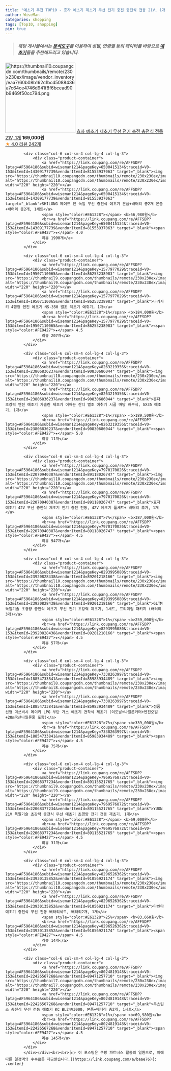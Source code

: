 ```yaml
---
title: "예초기 추천 TOP10 - 효자 예초기 제초기 무선 전기 충전 충전식 전동 21V, 1개"
author: WiseMan
categories: shopping
tags: [Top10, shopping]
pin: true
---
```


> ##### 해당 게시물에서는 [**분석도구**](https://itemscout.io/)를 이용하여 **성별**, **연령별** 등의 데이터를 바탕으로 [**예초기**](https://link.coupang.com/a/baae76)들을 추천해드리고 있습니다.
<div class="container"><div class="row">
            <div class="col-6 col-sm-4 col-lg-4 col-lg-3">
                <div class="product-container">
                    <a href="https://link.coupang.com/re/AFFSDP?lptag=AF5964186&subid=wiseman1214&pageKey=7419570313&traceid=V0-153&itemId=19243719831&vendorItemId=87245941256" target="_blank"><img src="https://thumbnail10.coupangcdn.com/thumbnails/remote/230x230ex/image/vendor_inventory/eaa7/60b08b162c1bcd5088436a7c64ce4746d941f8f6bcead90b9469f50cc794.png" alt="https://thumbnail10.coupangcdn.com/thumbnails/remote/230x230ex/image/vendor_inventory/eaa7/60b08b162c1bcd5088436a7c64ce4746d941f8f6bcead90b9469f50cc794.png" width="220" height="220"></a>
                    <a href="https://link.coupang.com/re/AFFSDP?lptag=AF5964186&subid=wiseman1214&pageKey=7419570313&traceid=V0-153&itemId=19243719831&vendorItemId=87245941256" target="_blank">효자 예초기 제초기 무선 전기 충전 충전식 전동 21V, 1개</a>
                    <span style="color:#E61328"></span> <b>169,000원</b>
                    <br><a href="https://link.coupang.com/re/AFFSDP?lptag=AF5964186&subid=wiseman1214&pageKey=7419570313&traceid=V0-153&itemId=19243719831&vendorItemId=87245941256" target="_blank"><span style="color:#FE9427">★</span> 4.0
                    리뷰 242개</a>
                </div>
            </div>
            
            <div class="col-6 col-sm-4 col-lg-4 col-lg-3">
                <div class="product-container">
                    <a href="https://link.coupang.com/re/AFFSDP?lptag=AF5964186&subid=wiseman1214&pageKey=6500415134&traceid=V0-153&itemId=14309177739&vendorItemId=81553937063" target="_blank"><img src="https://thumbnail10.coupangcdn.com/thumbnails/remote/230x230ex/image/vendor_inventory/4dbc/e4dffdce31c03f212b0bd62659bc5f98e5f43bff32b07d3cb8aec26ccf08.jpg" alt="https://thumbnail10.coupangcdn.com/thumbnails/remote/230x230ex/image/vendor_inventory/4dbc/e4dffdce31c03f212b0bd62659bc5f98e5f43bff32b07d3cb8aec26ccf08.jpg" width="220" height="220"></a>
                    <a href="https://link.coupang.com/re/AFFSDP?lptag=AF5964186&subid=wiseman1214&pageKey=6500415134&traceid=V0-153&itemId=14309177739&vendorItemId=81553937063" target="_blank">SHILONG 메이드 인 독일 무선 충전식 예초기 본품+배터리 총2개 본품+배터리 총2개, 1세트</a>
                    <span style="color:#E61328"></span> <b>56,980원</b>
                    <br><a href="https://link.coupang.com/re/AFFSDP?lptag=AF5964186&subid=wiseman1214&pageKey=6500415134&traceid=V0-153&itemId=14309177739&vendorItemId=81553937063" target="_blank"><span style="color:#FE9427">★</span> 4.0
                    리뷰 1990개</a>
                </div>
            </div>
            
            <div class="col-6 col-sm-4 col-lg-4 col-lg-3">
                <div class="product-container">
                    <a href="https://link.coupang.com/re/AFFSDP?lptag=AF5964186&subid=wiseman1214&pageKey=1577977029&traceid=V0-153&itemId=19507110065&vendorItemId=86253238983" target="_blank"><img src="https://thumbnail9.coupangcdn.com/thumbnails/remote/230x230ex/image/vendor_inventory/5dff/a3a10036264c032f89d02cd569aa5f36e43caf2cafbf699e76f6c7e09dc6.jpg" alt="https://thumbnail9.coupangcdn.com/thumbnails/remote/230x230ex/image/vendor_inventory/5dff/a3a10036264c032f89d02cd569aa5f36e43caf2cafbf699e76f6c7e09dc6.jpg" width="220" height="220"></a>
                    <a href="https://link.coupang.com/re/AFFSDP?lptag=AF5964186&subid=wiseman1214&pageKey=1577977029&traceid=V0-153&itemId=19507110065&vendorItemId=86253238983" target="_blank">나가사키 4행정 엔진 예초기 NS-350 벌초 제초기 예취기, 1개</a>
                    <span style="color:#E61328">1%</span> <b>184,000원</b>
                    <br><a href="https://link.coupang.com/re/AFFSDP?lptag=AF5964186&subid=wiseman1214&pageKey=1577977029&traceid=V0-153&itemId=19507110065&vendorItemId=86253238983" target="_blank"><span style="color:#FE9427">★</span> 4.5
                    리뷰 207개</a>
                </div>
            </div>
            
            <div class="col-6 col-sm-4 col-lg-4 col-lg-3">
                <div class="product-container">
                    <a href="https://link.coupang.com/re/AFFSDP?lptag=AF5964186&subid=wiseman1214&pageKey=8263219356&traceid=V0-153&itemId=23806836237&vendorItemId=90830686044" target="_blank"><img src="https://thumbnail10.coupangcdn.com/thumbnails/remote/230x230ex/image/vendor_inventory/e056/a9b4f7b7e2eb2a70dd2dbc158cc5d2eebd77c1eb759137a40ebc35f46701.jpg" alt="https://thumbnail10.coupangcdn.com/thumbnails/remote/230x230ex/image/vendor_inventory/e056/a9b4f7b7e2eb2a70dd2dbc158cc5d2eebd77c1eb759137a40ebc35f46701.jpg" width="220" height="220"></a>
                    <a href="https://link.coupang.com/re/AFFSDP?lptag=AF5964186&subid=wiseman1214&pageKey=8263219356&traceid=V0-153&itemId=23806836237&vendorItemId=90830686044" target="_blank">혼다 초강력 엔진 예초기 가솔린 제초기 어깨끈 잔디 벌초 예취기 시골 마당 배부식, GX35 예초기, 1개</a>
                    <span style="color:#E61328">1%</span> <b>189,500원</b>
                    <br><a href="https://link.coupang.com/re/AFFSDP?lptag=AF5964186&subid=wiseman1214&pageKey=8263219356&traceid=V0-153&itemId=23806836237&vendorItemId=90830686044" target="_blank"><span style="color:#FE9427">★</span> 5.0
                    리뷰 11개</a>
                </div>
            </div>
            
            <div class="col-6 col-sm-4 col-lg-4 col-lg-3">
                <div class="product-container">
                    <a href="https://link.coupang.com/re/AFFSDP?lptag=AF5964186&subid=wiseman1214&pageKey=7970170026&traceid=V0-153&itemId=22070940387&vendorItemId=89118026747" target="_blank"><img src="https://thumbnail10.coupangcdn.com/thumbnails/remote/230x230ex/image/vendor_inventory/6c65/0eac42c5f962f8c1e62d2f7c6d80b4a6c20e7876f3c020caf4694b19168a.png" alt="https://thumbnail10.coupangcdn.com/thumbnails/remote/230x230ex/image/vendor_inventory/6c65/0eac42c5f962f8c1e62d2f7c6d80b4a6c20e7876f3c020caf4694b19168a.png" width="220" height="220"></a>
                    <a href="https://link.coupang.com/re/AFFSDP?lptag=AF5964186&subid=wiseman1214&pageKey=7970170026&traceid=V0-153&itemId=22070940387&vendorItemId=89118026747" target="_blank">효자 예초기 42V 무선 충전식 제초기 전기 충전 전동, 42V 예초기 풀세트+ 배터리 추가, 1개</a>
                    <span style="color:#E61328">7%</span> <b>387,000원</b>
                    <br><a href="https://link.coupang.com/re/AFFSDP?lptag=AF5964186&subid=wiseman1214&pageKey=7970170026&traceid=V0-153&itemId=22070940387&vendorItemId=89118026747" target="_blank"><span style="color:#FE9427">★</span> 4.5
                    리뷰 947개</a>
                </div>
            </div>
            
            <div class="col-6 col-sm-4 col-lg-4 col-lg-3">
                <div class="product-container">
                    <a href="https://link.coupang.com/re/AFFSDP?lptag=AF5964186&subid=wiseman1214&pageKey=8293995080&traceid=V0-153&itemId=23920828438&vendorItemId=89201218166" target="_blank"><img src="https://thumbnail10.coupangcdn.com/thumbnails/remote/230x230ex/image/vendor_inventory/d2d5/f00a335660c8643a9a354f2723c71e17064e5a9e604b549ed4fce2c14e3c.png" alt="https://thumbnail10.coupangcdn.com/thumbnails/remote/230x230ex/image/vendor_inventory/d2d5/f00a335660c8643a9a354f2723c71e17064e5a9e604b549ed4fce2c14e3c.png" width="220" height="220"></a>
                    <a href="https://link.coupang.com/re/AFFSDP?lptag=AF5964186&subid=wiseman1214&pageKey=8293995080&traceid=V0-153&itemId=23920828438&vendorItemId=89201218166" target="_blank">GLTM 독일기술 초경량 충전식 예초기 무선 전기 초강력 제초기, 1세트, 프리미엄 패키지 (배터리 3개)</a>
                    <span style="color:#E61328">1%</span> <b>259,000원</b>
                    <br><a href="https://link.coupang.com/re/AFFSDP?lptag=AF5964186&subid=wiseman1214&pageKey=8293995080&traceid=V0-153&itemId=23920828438&vendorItemId=89201218166" target="_blank"><span style="color:#FE9427">★</span> 4.5
                    리뷰 57개</a>
                </div>
            </div>
            
            <div class="col-6 col-sm-4 col-lg-4 col-lg-3">
                <div class="product-container">
                    <a href="https://link.coupang.com/re/AFFSDP?lptag=AF5964186&subid=wiseman1214&pageKey=7338263997&traceid=V0-153&itemId=18854733841&vendorItemId=85983934489" target="_blank"><img src="https://thumbnail8.coupangcdn.com/thumbnails/remote/230x230ex/image/vendor_inventory/5b81/a4a8b16cd7933823dfe571de0209280c520755a969fd92aabbf7e749147a.png" alt="https://thumbnail8.coupangcdn.com/thumbnails/remote/230x230ex/image/vendor_inventory/5b81/a4a8b16cd7933823dfe571de0209280c520755a969fd92aabbf7e749147a.png" width="220" height="220"></a>
                    <a href="https://link.coupang.com/re/AFFSDP?lptag=AF5964186&subid=wiseman1214&pageKey=7338263997&traceid=V0-153&itemId=18854733841&vendorItemId=85983934489" target="_blank">정품 신형 미쓰비시 메이키 LPG 부탄 가스 예초기 견착식 제초기 (이도날+나일론커터+엔진오일+20m국산나일론줄 포함)</a>
                    <span style="color:#E61328">7%</span> <b>339,000원</b>
                    <br><a href="https://link.coupang.com/re/AFFSDP?lptag=AF5964186&subid=wiseman1214&pageKey=7338263997&traceid=V0-153&itemId=18854733841&vendorItemId=85983934489" target="_blank"><span style="color:#FE9427">★</span> 4.5
                    리뷰 75개</a>
                </div>
            </div>
            
            <div class="col-6 col-sm-4 col-lg-4 col-lg-3">
                <div class="product-container">
                    <a href="https://link.coupang.com/re/AFFSDP?lptag=AF5964186&subid=wiseman1214&pageKey=7969576872&traceid=V0-153&itemId=22068377234&vendorItemId=89115521765" target="_blank"><img src="https://thumbnail9.coupangcdn.com/thumbnails/remote/230x230ex/image/vendor_inventory/0ed1/119436d350e2a8c61f83216827e4e5ace9ab166694284da531df03bf5d05.jpg" alt="https://thumbnail9.coupangcdn.com/thumbnails/remote/230x230ex/image/vendor_inventory/0ed1/119436d350e2a8c61f83216827e4e5ace9ab166694284da531df03bf5d05.jpg" width="220" height="220"></a>
                    <a href="https://link.coupang.com/re/AFFSDP?lptag=AF5964186&subid=wiseman1214&pageKey=7969576872&traceid=V0-153&itemId=22068377234&vendorItemId=89115521765" target="_blank">YUON 21V 독일기술 초강력 충전식 무선 예초기 초경량 전기 전동 제초기, 1개</a>
                    <span style="color:#E61328"></span> <b>69,000원</b>
                    <br><a href="https://link.coupang.com/re/AFFSDP?lptag=AF5964186&subid=wiseman1214&pageKey=7969576872&traceid=V0-153&itemId=22068377234&vendorItemId=89115521765" target="_blank"><span style="color:#FE9427">★</span> 4.5
                    리뷰 31개</a>
                </div>
            </div>
            
            <div class="col-6 col-sm-4 col-lg-4 col-lg-3">
                <div class="product-container">
                    <a href="https://link.coupang.com/re/AFFSDP?lptag=AF5964186&subid=wiseman1214&pageKey=8296526362&traceid=V0-153&itemId=23930135852&vendorItemId=91056921174" target="_blank"><img src="https://thumbnail10.coupangcdn.com/thumbnails/remote/230x230ex/image/vendor_inventory/e8b0/d290d78adafd16a0c99316ad42b936c9a79c84a11cacc8a8f1b582d549c7.jpg" alt="https://thumbnail10.coupangcdn.com/thumbnails/remote/230x230ex/image/vendor_inventory/e8b0/d290d78adafd16a0c99316ad42b936c9a79c84a11cacc8a8f1b582d549c7.jpg" width="220" height="220"></a>
                    <a href="https://link.coupang.com/re/AFFSDP?lptag=AF5964186&subid=wiseman1214&pageKey=8296526362&traceid=V0-153&itemId=23930135852&vendorItemId=91056921174" target="_blank">다벤다 예초기 충전식 무선 전동 배터리세트, 배터리2개, 1개</a>
                    <span style="color:#E61328">25%</span> <b>83,660원</b>
                    <br><a href="https://link.coupang.com/re/AFFSDP?lptag=AF5964186&subid=wiseman1214&pageKey=8296526362&traceid=V0-153&itemId=23930135852&vendorItemId=91056921174" target="_blank"><span style="color:#FE9427">★</span> 4.5
                    리뷰 14개</a>
                </div>
            </div>
            
            <div class="col-6 col-sm-4 col-lg-4 col-lg-3">
                <div class="product-container">
                    <a href="https://link.coupang.com/re/AFFSDP?lptag=AF5964186&subid=wiseman1214&pageKey=8024819148&traceid=V0-153&itemId=22426567268&vendorItemId=89471257710" target="_blank"><img src="https://thumbnail7.coupangcdn.com/thumbnails/remote/230x230ex/image/vendor_inventory/a261/9b601ed903bc7ef52b74d1579d9c6cc847776092610564956f2ab015fb6e.jpg" alt="https://thumbnail7.coupangcdn.com/thumbnails/remote/230x230ex/image/vendor_inventory/a261/9b601ed903bc7ef52b74d1579d9c6cc847776092610564956f2ab015fb6e.jpg" width="220" height="220"></a>
                    <a href="https://link.coupang.com/re/AFFSDP?lptag=AF5964186&subid=wiseman1214&pageKey=8024819148&traceid=V0-153&itemId=22426567268&vendorItemId=89471257710" target="_blank">우스틴스 충전식 무선 전동 예초기 KC BL24V3000, 본품+배터리 총2개, 1세트</a>
                    <span style="color:#E61328">1%</span> <b>69,980원</b>
                    <br><a href="https://link.coupang.com/re/AFFSDP?lptag=AF5964186&subid=wiseman1214&pageKey=8024819148&traceid=V0-153&itemId=22426567268&vendorItemId=89471257710" target="_blank"><span style="color:#FE9427">★</span> 4.5
                    리뷰 145개</a>
                </div>
            </div>
            </div></div><br><br>[👉 이 포스팅은 쿠팡 파트너스 활동의 일환으로, 이에 따른 일정액의 수수료를 제공받습니다.](https://link.coupang.com/a/baae76){: .center}